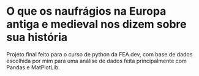 # O que os naufrágios na Europa antiga e medieval nos dizem sobre sua história
Projeto final feito para o curso de python da FEA.dev, com base de dados escolhida por mim para uma análise de dados feita principalmente com Pandas e MatPlotLib.
